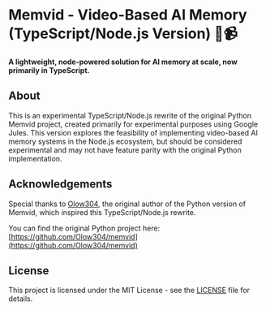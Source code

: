 # Memvid - Video-Based AI Memory (TypeScript/Node.js Version) 🧠📹

**A lightweight, node-powered solution for AI memory at scale, now primarily in TypeScript.**

## About

This is an experimental TypeScript/Node.js rewrite of the original Python Memvid project, created primarily for experimental purposes using Google Jules. This version explores the feasibility of implementing video-based AI memory systems in the Node.js ecosystem, but should be considered experimental and may not have feature parity with the original Python implementation.

## Acknowledgements

Special thanks to [Olow304](https://github.com/Olow304), the original author of the Python version of Memvid, which inspired this TypeScript/Node.js rewrite.

You can find the original Python project here: [https://github.com/Olow304/memvid](https://github.com/Olow304/memvid)

## License

This project is licensed under the MIT License - see the [LICENSE](LICENSE) file for details.

